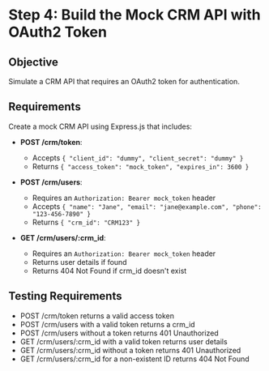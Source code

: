# Step 4: Build the Mock CRM API with OAuth2 Token

## Objective

Simulate a CRM API that requires an OAuth2 token for authentication.

## Requirements

Create a mock CRM API using Express.js that includes:

- **POST /crm/token**:

  - Accepts `{ "client_id": "dummy", "client_secret": "dummy" }`
  - Returns `{ "access_token": "mock_token", "expires_in": 3600 }`

- **POST /crm/users**:

  - Requires an `Authorization: Bearer mock_token` header
  - Accepts `{ "name": "Jane", "email": "jane@example.com", "phone": "123-456-7890" }`
  - Returns `{ "crm_id": "CRM123" }`

- **GET /crm/users/:crm_id**:
  - Requires an `Authorization: Bearer mock_token` header
  - Returns user details if found
  - Returns 404 Not Found if crm_id doesn't exist

## Testing Requirements

- POST /crm/token returns a valid access token
- POST /crm/users with a valid token returns a crm_id
- POST /crm/users without a token returns 401 Unauthorized
- GET /crm/users/:crm_id with a valid token returns user details
- GET /crm/users/:crm_id without a token returns 401 Unauthorized
- GET /crm/users/:crm_id for a non-existent ID returns 404 Not Found
